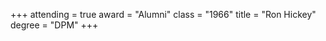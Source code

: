 +++
attending  = true
award      = "Alumni"
class      = "1966"
title      = "Ron Hickey"
degree     = "DPM"
+++
